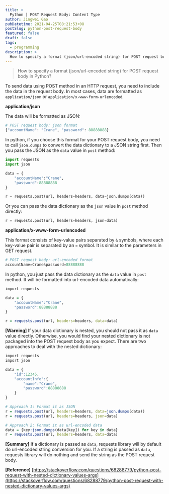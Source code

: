 ```yaml
---
title: >
  Python | POST Request Body: Content Type
author: Jingwei Gao
pubDatetime: 2021-04-25T08:21:53+08
postSlug: python-post-request-body
featured: false
draft: false
tags:
  - programming
description: >
  How to specify a format (json/url-encoded string) for POST request body in Python?
---
```


> How to specify a format (json/url-encoded string) for POST request body in Python?

To send data using POST method in an HTTP request, you need to include the data in the request body. In most cases, data are formatted as `application/json` or `application/x-www-form-urlencoded`.

**application/json**

The data will be formatted as JSON:

```python
# POST request body: json format
{"accountName": "Crane", "password": 88888888}
```

In python, if you choose this format for your POST request body, you need to call `json.dumps` to convert the data dictionary to a JSON string first. Then you pass the JSON as the `data` value in `post` method:

```python
import requests
import json

data = {
	"accountName":"Crane",
	"password":88888888
}

r = requests.post(url, headers=headers, data=json.dumps(data))
```

Or you can pass the data dictionary as the `json` value in `post` method directly:

```python
r = requests.post(url, headers=headers, json=data)
```

**application/x-www-form-urlencoded**

This format consists of key-value pairs separated by `&` symbols, where each key-value pair is separated by an `=` symbol. It is similar to the parameters in GET request.

```python
# POST request body: url-encoded format
accountName=Crane&password=88888888
```

In python, you just pass the data dictionary as the `data` value in `post` method. It will be formatted into url-encoded data automatically:

```r
import requests

data = {
	"accountName":"Crane",
	"password":88888888
}

r = requests.post(url, headers=headers, data=data)
```

**[Warning]** If your data dictionary is nested, you should not pass it as `data` value directly. Otherwise, you would find your nested dictionary is not packaged into the POST request body as you expect. There are two approaches to deal with the nested dictionary:

```r
import requests
import json

data = {
    "id":12345,
    "accountInfo":{
        "name":"Crane",
        "password":88888888
    }
}

# Approach 1: Format it as JSON
r = requests.post(url, headers=headers, data=json.dumps(data))
r = requests.post(url, headers=headers, json=data)

# Approach 2: Format it as url-encoded data
data = {key:json.dumps(data[key]) for key in data}
r = requests.post(url, headers=headers, data=data)
```

**[Summary]** If a dictionary is passed as `data`, requests library will by default do url-encoded string conversion for you. If a string is passed as `data`, requests library will do nothing and send the string as the POST request body.

**[Reference]** [](https://stackoverflow.com/questions/68288779/python-post-request-with-nested-dictionary-values-args)[https://stackoverflow.com/questions/68288779/python-post-request-with-nested-dictionary-values-args](https://stackoverflow.com/questions/68288779/python-post-request-with-nested-dictionary-values-args)
